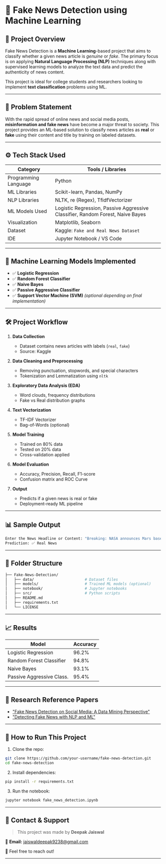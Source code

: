 # 📰 Fake News Detection using Machine Learning

## 📌 Project Overview

Fake News Detection is a **Machine Learning**-based project that aims to classify whether a given news article is *genuine* or *fake*. The primary focus is on applying **Natural Language Processing (NLP)** techniques along with supervised learning models to analyze the text data and predict the authenticity of news content.

This project is ideal for college students and researchers looking to implement **text classification** problems using ML.

---

## 📂 Problem Statement

With the rapid spread of online news and social media posts, **misinformation and fake news** have become a major threat to society. This project provides an ML-based solution to classify news articles as **real** or **fake** using their content and title by training on labeled datasets.

---

## ⚙️ Tech Stack Used

| Category                | Tools / Libraries                                         |
|-------------------------|------------------------------------------------------------|
| Programming Language    | Python                                                    |
| ML Libraries            | Scikit-learn, Pandas, NumPy                               |
| NLP Libraries           | NLTK, re (Regex), TfidfVectorizer                         |
| ML Models Used          | Logistic Regression, Passive Aggressive Classifier, Random Forest, Naive Bayes |
| Visualization           | Matplotlib, Seaborn                                       |
| Dataset                 | Kaggle: `Fake and Real News Dataset`                      |
| IDE                     | Jupyter Notebook / VS Code                                |

---

## 🧠 Machine Learning Models Implemented

- ✅ **Logistic Regression**
- ✅ **Random Forest Classifier**
- ✅ **Naive Bayes**
- ✅ **Passive Aggressive Classifier**
- ✅ **Support Vector Machine (SVM)** _(optional depending on final implementation)_

---

## 🛠️ Project Workflow

1. **Data Collection**
   - Dataset contains news articles with labels (`real`, `fake`)
   - Source: Kaggle

2. **Data Cleaning and Preprocessing**
   - Removing punctuation, stopwords, and special characters
   - Tokenization and Lemmatization using `nltk`

3. **Exploratory Data Analysis (EDA)**
   - Word clouds, frequency distributions
   - Fake vs Real distribution graphs

4. **Text Vectorization**
   - TF-IDF Vectorizer
   - Bag-of-Words (optional)

5. **Model Training**
   - Trained on 80% data
   - Tested on 20% data
   - Cross-validation applied

6. **Model Evaluation**
   - Accuracy, Precision, Recall, F1-score
   - Confusion matrix and ROC Curve

7. **Output**
   - Predicts if a given news is real or fake
   - Deployment-ready ML pipeline

---

## 📊 Sample Output

```bash
Enter the News Headline or Content: "Breaking: NASA announces Mars base in 2030"
Prediction: ✅ Real News
```

---

## 📁 Folder Structure

```bash
├── Fake-News-Detection/
│   ├── data/                       # Dataset files
│   ├── models/                     # Trained ML models (optional)
│   ├── notebook/                   # Jupyter notebooks
│   ├── src/                        # Python scripts
│   ├── README.md
│   ├── requirements.txt
│   └── LICENSE
```

---

## 📈 Results

| Model                      | Accuracy  |
|---------------------------|-----------|
| Logistic Regression        | 96.2%     |
| Random Forest Classifier   | 94.8%     |
| Naive Bayes                | 93.1%     |
| Passive Aggressive Class.  | 95.4%     |

---

## 📄 Research Reference Papers

- ["Fake News Detection on Social Media: A Data Mining Perspective"](https://arxiv.org/abs/1708.01967)
- ["Detecting Fake News with NLP and ML"](https://ieeexplore.ieee.org/document/9054105)

---

## 📌 How to Run This Project

1. Clone the repo:
```bash
git clone https://github.com/your-username/fake-news-detection.git
cd fake-news-detection
```

2. Install dependencies:
```bash
pip install -r requirements.txt
```

3. Run the notebook:
```bash
jupyter notebook fake_news_detection.ipynb
```

---

## 🙋 Contact & Support

> This project was made by **Deepak Jaiswal**

📧 **Email:** jaiswaldeepak9238@gmail.com

📩 Feel free to reach out!

---
